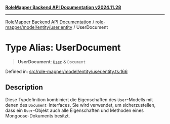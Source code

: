 [**RoleMapper Backend API Documentation v2024.11.28**](../../../../../README.md)

***

[RoleMapper Backend API Documentation](../../../../../modules.md) / [role-mapper/model/entity/user.entity](../README.md) / UserDocument

# Type Alias: UserDocument

> **UserDocument**: [`User`](../classes/User.md) & `Document`

Defined in: [src/role-mapper/model/entity/user.entity.ts:166](https://github.com/FlowCraft-AG/RoleMapper/blob/2e49de298fb7aea6638be4e21aef4b51c0753b47/backend/src/role-mapper/model/entity/user.entity.ts#L166)

## Description

Diese Typdefinition kombiniert die Eigenschaften des `User`-Modells mit denen des `Document`-Interfaces.
Sie wird verwendet, um sicherzustellen, dass ein `User`-Objekt auch alle Eigenschaften und Methoden eines Mongoose-Dokuments besitzt.

